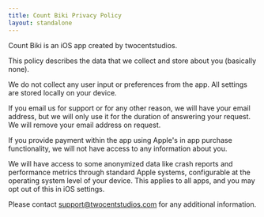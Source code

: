 ```yaml
---
title: Count Biki Privacy Policy
layout: standalone
---
```


Count Biki is an iOS app created by twocentstudios.

This policy describes the data that we collect and store about you (basically none).

We do not collect any user input or preferences from the app. All settings are stored locally on your device.

If you email us for support or for any other reason, we will have your email address, but we will only use it for the duration of answering your request. We will remove your email address on request.

If you provide payment within the app using Apple's in app purchase functionality, we will not have access to any information about you.

We will have access to some anonymized data like crash reports and performance metrics through standard Apple systems, configurable at the operating system level of your device. This applies to all apps, and you may opt out of this in iOS settings.

Please contact support@twocentstudios.com for any additional information.